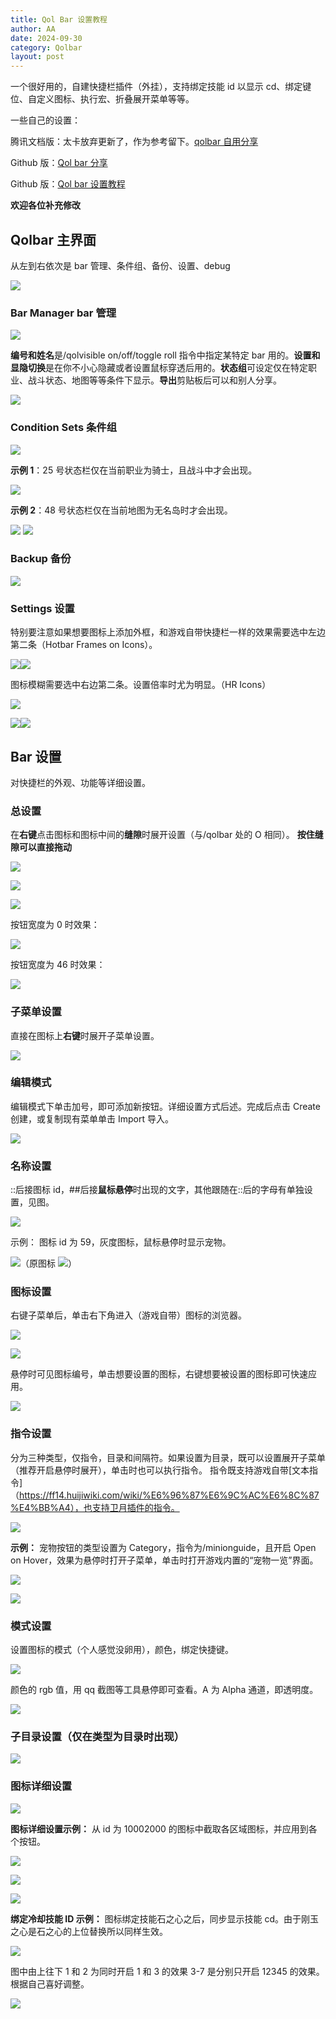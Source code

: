 ```yaml
---
title: Qol Bar 设置教程
author: AA
date: 2024-09-30
category: Qolbar
layout: post
---
```




一个很好用的，自建快捷栏插件（外挂），支持绑定技能 id 以显示 cd、绑定键位、自定义图标、执行宏、折叠展开菜单等等。

一些自己的设置：

腾讯文档版：太卡放弃更新了，作为参考留下。[qolbar 自用分享](https://docs.qq.com/doc/DTUFrb3hBRVdtc3VK)

Github 版：[Qol bar 分享](https://aakaigua.com/gua/2024-09-30-hunt_gua.html)

Github 版：[Qol bar 设置教程](https://aakaigua.com/qolbar/2024-09-30-qolbar_config.html)

**欢迎各位补充修改**



## Qolbar 主界面

从左到右依次是
bar 管理、条件组、备份、设置、debug

![](/assets/images/Qolbar设置教程_2024-09-30-14-39-50.png)

### Bar Manager bar 管理

![](/assets/images/Qolbar设置教程_2024-09-30-14-39-55.png)

**编号和姓名**是/qolvisible on/off/toggle roll 指令中指定某特定 bar 用的。**设置和显隐切换**是在你不小心隐藏或者设置鼠标穿透后用的。**状态组**可设定仅在特定职业、战斗状态、地图等等条件下显示。**导出**剪贴板后可以和别人分享。

![](/assets/images/Qolbar设置教程_2024-09-30-14-39-58.png)

### Condition Sets 条件组

![](/assets/images/Qolbar设置教程_2024-09-30-14-40-02.png)

**示例 1**：25 号状态栏仅在当前职业为骑士，且战斗中才会出现。

![](/assets/images/Qolbar设置教程_2024-09-30-14-40-08.png)

**示例 2**：48 号状态栏仅在当前地图为无名岛时才会出现。

![](/assets/images/Qolbar设置教程_2024-09-30-14-40-13.png)
![](/assets/images/Qolbar设置教程_2024-09-30-14-40-17.png)

### Backup 备份

![](/assets/images/Qolbar设置教程_2024-09-30-14-40-34.png)

### Settings 设置

特别要注意如果想要图标上添加外框，和游戏自带快捷栏一样的效果需要选中左边第二条（Hotbar Frames on Icons）。

![](/assets/images/Qolbar设置教程_2024-09-30-14-40-39.png)![](/assets/images/Qolbar设置教程_2024-09-30-14-40-43.png)

图标模糊需要选中右边第二条。设置倍率时尤为明显。（HR Icons）

![](/assets/images/Qolbar设置教程_2024-09-30-14-40-54.png)

![](/assets/images/Qolbar设置教程_2024-09-30-14-41-06.png)![](/assets/images/Qolbar设置教程_2024-09-30-14-41-09.png)

## Bar 设置

对快捷栏的外观、功能等详细设置。

### 总设置

在**右键**点击图标和图标中间的**缝隙**时展开设置（与/qolbar 处的 O 相同）。
**按住缝隙可以直接拖动**

![](/assets/images/Qolbar设置教程_2024-09-30-14-41-15.png)

![](/assets/images/Qolbar设置教程_2024-09-30-14-41-19.png)

![](/assets/images/Qolbar设置教程_2024-09-30-14-41-26.png)

按钮宽度为 0 时效果：

![](/assets/images/Qolbar设置教程_2024-09-30-14-41-35.png)

按钮宽度为 46 时效果：

![](/assets/images/Qolbar设置教程_2024-09-30-14-41-40.png)

### 子菜单设置

直接在图标上**右键**时展开子菜单设置。

![](/assets/images/Qolbar设置教程_2024-09-30-14-41-45.png)

### 编辑模式

编辑模式下单击加号，即可添加新按钮。详细设置方式后述。完成后点击 Create 创建，或复制现有菜单单击 Import 导入。

![](/assets/images/Qolbar设置教程_2024-09-30-14-41-52.png)

### 名称设置

::后接图标 id，##后接**鼠标悬停**时出现的文字，其他跟随在::后的字母有单独设置，见图。

![](/assets/images/Qolbar设置教程_2024-09-30-14-41-59.png)

示例：
图标 id 为 59，灰度图标，鼠标悬停时显示宠物。

![](/assets/images/Qolbar设置教程_2024-09-30-14-42-05.png)（原图标 ![](/assets/images/Qolbar设置教程_2024-09-30-14-42-09.png)）

### 图标设置

右键子菜单后，单击右下角进入（游戏自带）图标的浏览器。

![](/assets/images/Qolbar设置教程_2024-09-30-14-42-22.png)

![](/assets/images/Qolbar设置教程_2024-09-30-14-42-27.png)

悬停时可见图标编号，单击想要设置的图标，右键想要被设置的图标即可快速应用。

![](/assets/images/Qolbar设置教程_2024-09-30-14-42-39.png)

### 指令设置

分为三种类型，仅指令，目录和间隔符。如果设置为目录，既可以设置展开子菜单（推荐开启悬停时展开），单击时也可以执行指令。
指令既支持游戏自带[文本指令]（https://ff14.huijiwiki.com/wiki/%E6%96%87%E6%9C%AC%E6%8C%87%E4%BB%A4），也支持卫月插件的指令。

![](/assets/images/Qolbar设置教程_2024-09-30-14-42-47.png)

**示例：**
宠物按钮的类型设置为 Category，指令为/minionguide，且开启 Open on Hover，效果为悬停时打开子菜单，单击时打开游戏内置的“宠物一览”界面。

![](/assets/images/Qolbar设置教程_2024-09-30-14-42-57.png)

![](/assets/images/Qolbar设置教程_2024-09-30-14-43-01.png)

### 模式设置

设置图标的模式（个人感觉没卵用），颜色，绑定快捷键。

![](/assets/images/Qolbar设置教程_2024-09-30-14-43-06.png)

颜色的 rgb 值，用 qq 截图等工具悬停即可查看。A 为 Alpha 通道，即透明度。

![](/assets/images/Qolbar设置教程_2024-09-30-14-43-11.png)

### 子目录设置（仅在类型为目录时出现）

![](/assets/images/Qolbar设置教程_2024-09-30-14-43-37.png)

### 图标详细设置

![](/assets/images/Qolbar设置教程_2024-09-30-14-43-31.png)

**图标详细设置示例：**
从 id 为 10002000 的图标中截取各区域图标，并应用到各个按钮。

![](/assets/images/Qolbar设置教程_2024-09-30-14-43-54.png)

![](/assets/images/Qolbar设置教程_2024-09-30-14-43-59.png)

![](/assets/images/Qolbar设置教程_2024-09-30-14-44-03.png)

**绑定冷却技能 ID 示例：**
图标绑定技能石之心之后，同步显示技能 cd。由于刚玉之心是石之心的上位替换所以同样生效。

![](/assets/images/Qolbar设置教程_2024-09-30-14-44-11.png)

图中由上往下 1 和 2 为同时开启 1 和 3 的效果
3-7 是分别只开启 12345 的效果。根据自己喜好调整。

![](/assets/images/Qolbar设置教程_2024-09-30-14-44-15.png)
